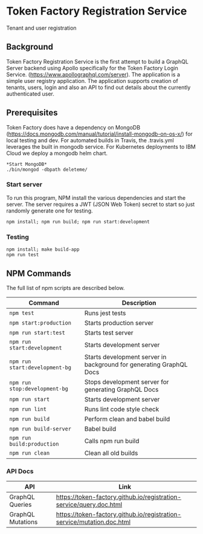 # Token Factory Registration Service
Tenant and user registration

## Background
Token Factory Registration Service is the first attempt to build a GraphQL Server backend using Apollo specifically for the Token Factory Login Service.   (https://www.apollographql.com/server).    The application is a simple user registry application. The application supports creation of tenants, users, login and also an API to find out details about the currently authenticated user.

## Prerequisites
Token Factory does have a dependency on MongoDB (https://docs.mongodb.com/manual/tutorial/install-mongodb-on-os-x/) for local testing and dev.   For automated builds in Travis, the .travis.yml leverages the built in mongodb service.  For Kubernetes deployments to IBM Cloud we deploy a mongodb helm chart.
```
*Start MongoDB*
./bin/mongod -dbpath deleteme/
```

### Start server
To run this program, NPM install the various dependencies and start the server.  The server requires a JWT (JSON Web Token) secret to start so just randomly generate one for testing.  

```
npm install; npm run build; npm run start:development
```

### Testing
```
npm install; make build-app
npm run test
```

## NPM Commands

The full list of npm scripts are described below.

| Command                     | Description                |
| --------------------------- | -------------------------- |
| `npm test`                  | Runs jest tests            |
| `npm start:production`      | Starts production server   |
| `npm run start:test`        | Starts test server   |
| `npm run start:development` | Starts development server  |
| `npm run start:development-bg` | Starts development server in background for generating GraphQL Docs  |
| `npm run stop:development-bg` | Stops development server for generating GraphQL Docs  |
| `npm run start`             | Starts development server  |
| `npm run lint`              | Runs lint code style check |
| `npm run build`             | Perform clean and babel build        |
| `npm run build-server`      | Babel build                |
| `npm run build:production`  | Calls npm run build       |
| `npm run clean`             | Clean all old builds       |


###  API Docs
| API  | Link |
| ------------- | ------------- |
| GraphQL Queries  | https://token-factory.github.io/registration-service/query.doc.html  |
| GraphQL Mutations | https://token-factory.github.io/registration-service/mutation.doc.html  |
